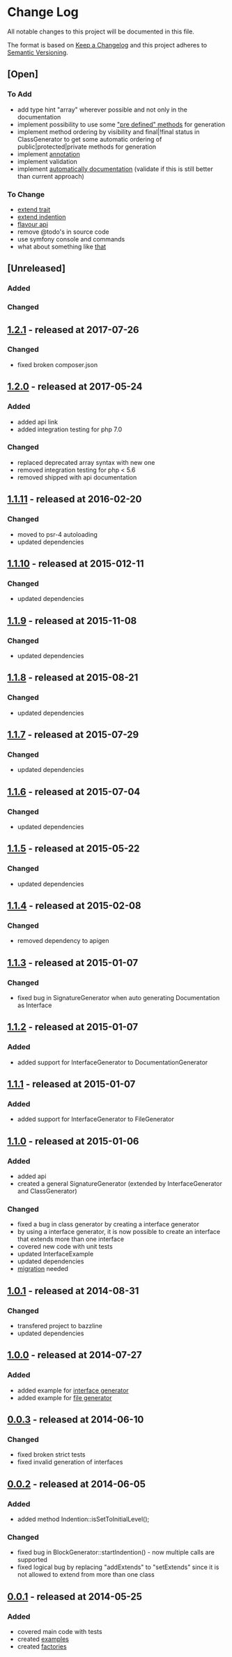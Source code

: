 # Change Log

All notable changes to this project will be documented in this file.

The format is based on [Keep a Changelog](http://keepachangelog.com/)
and this project adheres to [Semantic Versioning](http://semver.org/).

## [Open]

### To Add

* add type hint "array" wherever possible and not only in the documentation
* implement possibility to use some ["pre defined" methods](https://github.com/wells5609/CodeGenerator/tree/master/src/CodeGenerator/Method) for generation
* implement method ordering by visibility and final|!final status in ClassGenerator to get some automatic ordering of public|protected|private methods for generation
* implement [annotation](https://github.com/Speicher210/CodeGenerator/tree/master/src/Wingu/OctopusCore/CodeGenerator/PHP/Annotation)
* implement validation
* implement [automatically documentation](https://github.com/wells5609/CodeGenerator) (validate if this is still better than current approach)

### To Change

* [extend trait](https://github.com/Speicher210/CodeGenerator/blob/master/docs/php/oop/generate-trait.md)
* [extend indention](https://github.com/Speicher210/CodeGenerator/blob/master/src/Wingu/OctopusCore/CodeGenerator/GeneratorInterface.php)
* [flavour api](https://github.com/propelorm/Propel/blob/master/generator/lib/builder/om/OMBuilder.php)
* remove @todo's in source code
* use symfony console and commands
* what about something like [that](https://github.com/zetacomponents/PhpGenerator/blob/master/docs/example_general.php)

## [Unreleased]

### Added

### Changed

## [1.2.1](https://github.com/bazzline/php_component_code_generator/tree/1.2.1) - released at 2017-07-26

### Changed

* fixed broken composer.json

## [1.2.0](https://github.com/bazzline/php_component_code_generator/tree/1.2.0) - released at 2017-05-24

### Added

* added api link
* added integration testing for php 7.0

### Changed

* replaced deprecated array syntax with new one
* removed integration testing for php < 5.6
* removed shipped with api documentation

## [1.1.11](https://github.com/bazzline/php_component_code_generator/tree/1.1.11) - released at 2016-02-20

### Changed

* moved to psr-4 autoloading
* updated dependencies

## [1.1.10](https://github.com/bazzline/php_component_code_generator/tree/1.1.10) - released at 2015-012-11

### Changed

* updated dependencies

## [1.1.9](https://github.com/bazzline/php_component_code_generator/tree/1.1.9) - released at 2015-11-08

### Changed

* updated dependencies

## [1.1.8](https://github.com/bazzline/php_component_code_generator/tree/1.1.8) - released at 2015-08-21

### Changed

* updated dependencies

## [1.1.7](https://github.com/bazzline/php_component_code_generator/tree/1.1.7) - released at 2015-07-29

### Changed

* updated dependencies

## [1.1.6](https://github.com/bazzline/php_component_code_generator/tree/1.1.6) - released at 2015-07-04

### Changed

* updated dependencies

## [1.1.5](https://github.com/bazzline/php_component_code_generator/tree/1.1.5) - released at 2015-05-22

### Changed

* updated dependencies

## [1.1.4](https://github.com/bazzline/php_component_code_generator/tree/1.1.4) - released at 2015-02-08

### Changed

* removed dependency to apigen

## [1.1.3](https://github.com/bazzline/php_component_code_generator/tree/1.1.3) - released at 2015-01-07

### Changed

* fixed bug in SignatureGenerator when auto generating Documentation as Interface

## [1.1.2](https://github.com/bazzline/php_component_code_generator/tree/1.1.2) - released at 2015-01-07

### Added

* added support for InterfaceGenerator to DocumentationGenerator

## [1.1.1](https://github.com/bazzline/php_component_code_generator/tree/1.1.1) - released at 2015-01-07

### Added

* added support for InterfaceGenerator to FileGenerator

## [1.1.0](https://github.com/bazzline/php_component_code_generator/tree/1.1.0) - released at 2015-01-06

### Added

* added api
* created a general SignatureGenerator (extended by InterfaceGenerator and ClassGenerator)

### Changed

* fixed a bug in class generator by creating a interface generator
* by using a interface generator, it is now possible to create an interface that extends more than one interface
* covered new code with unit tests
* updated InterfaceExample
* updated dependencies
* [migration](https://github.com/bazzline/php_component_code_generator/blob/master/migration/1.0.1_to_1.1.0.md) needed

## [1.0.1](https://github.com/bazzline/php_component_code_generator/tree/1.0.1) - released at 2014-08-31

### Changed

* transfered project to bazzline
* updated dependencies

## [1.0.0](https://github.com/bazzline/php_component_code_generator/tree/1.0.0) - released at 2014-07-27

### Added

* added example for [interface generator](https://github.com/bazzline/php_component_code_generator/tree/1.0.0/example/InterfaceExample.php)
* added example for [file generator](https://github.com/bazzline/php_component_code_generator/tree/1.0.0/example/FileExample.php)

## [0.0.3](https://github.com/bazzline/php_component_code_generator/tree/0.0.3) - released at 2014-06-10

### Changed

* fixed broken strict tests
* fixed invalid generation of interfaces

## [0.0.2](https://github.com/bazzline/php_component_code_generator/tree/0.0.2) - released at 2014-06-05

### Added

* added method Indention::isSetToInitialLevel();

### Changed

* fixed bug in BlockGenerator::startIndention() - now multiple calls are supported
* fixed logical bug by replacing "addExtends" to "setExtends" since it is not allowed to extend from more than one class

## [0.0.1](https://github.com/bazzline/php_component_code_generator/tree/0.0.1) - released at 2014-05-25

### Added

* covered main code with tests
* created [examples](https://github.com/bazzline/php_component_code_generator/tree/0.0.1/example)
* created [factories](https://github.com/bazzline/php_component_code_generator/tree/0.0.1/source/Net/Bazzline/Component/CodeGenerator/Factory)
